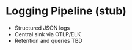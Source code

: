 # Logging Pipeline (stub)

- Structured JSON logs
- Central sink via OTLP/ELK
- Retention and queries TBD
